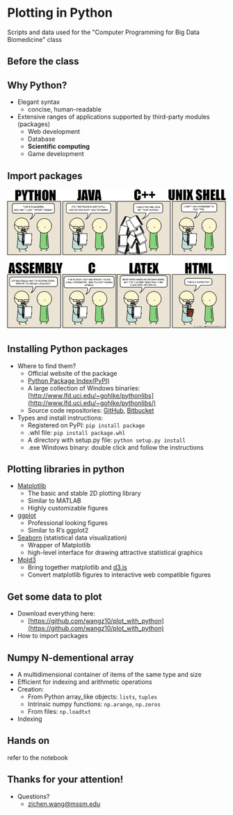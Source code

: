 # Plotting in Python
Scripts and data used for the "Computer Programming for Big Data Biomedicine" class
## Before the class

## Why Python?
+ Elegant syntax
	- concise, human-readable
+ Extensive ranges of applications supported by third-party modules (packages)
	- Web development
	- Database
	- **Scientific computing**
	- Game development

## Import packages
![essays](essays.jpg)

## Installing Python packages
+ Where to find them?
	- Official website of the package
	- [Python Package Index(PyPI)](https://pypi.python.org/pypi)
	- A large collection of Windows binaries: [http://www.lfd.uci.edu/~gohlke/pythonlibs](http://www.lfd.uci.edu/~gohlke/pythonlibs/)
	- Source code repositories: [GitHub](https://github.com/), [Bitbucket](https://bitbucket.org/)
+ Types and install instructions:
	- Registered on PyPI: `pip install package`
	- .whl file: `pip install package.whl`
	- A directory with setup.py file: `python setup.py install`
	- .exe Windows binary: double click and follow the instructions

## Plotting libraries in python
+ [Matplotlib](http://matplotlib.org/index.html)
	- The basic and stable 2D plotting library
	- Similar to MATLAB
	- Highly customizable figures
+ [ggplot](http://ggplot.yhathq.com/)
	- Professional looking figures
	- Similar to R’s ggplot2
+ [Seaborn](http://stanford.edu/~mwaskom/software/seaborn/#) (statistical data visualization)
	- Wrapper of Matplotlib
	- high-level interface for drawing attractive statistical graphics
+ [Mpld3](http://mpld3.github.io/index.html)
	- Bring together matplotlib and [d3.js](http://d3js.org/)
	- Convert matplotlib figures to interactive web compatible figures

## Get some data to plot
+ Download everything here: 
	- [https://github.com/wangz10/plot_with_python](https://github.com/wangz10/plot_with_python)
+ How to import packages

## Numpy N-dementional array
+ A multidimensional container of items of the same type and size
+ Efficient for indexing and arithmetic operations
+ Creation:
	- From Python array_like objects: `lists`, `tuples` 
	- Intrinsic numpy functions: `np.arange`, `np.zeros`
	- From files: `np.loadtxt`
+ Indexing

## Hands on
refer to the notebook

## Thanks for your attention!
+ Questions?
	- [zichen.wang@mssm.edu](mailto:zichen.wang@mssm.edu)
